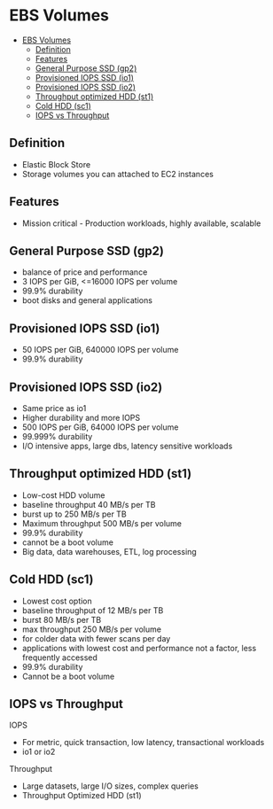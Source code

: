 # EBS Volumes

- [EBS Volumes](#ebs-volumes)
  - [Definition](#definition)
  - [Features](#features)
  - [General Purpose SSD (gp2)](#general-purpose-ssd-gp2)
  - [Provisioned IOPS SSD (io1)](#provisioned-iops-ssd-io1)
  - [Provisioned IOPS SSD (io2)](#provisioned-iops-ssd-io2)
  - [Throughput optimized HDD (st1)](#throughput-optimized-hdd-st1)
  - [Cold HDD (sc1)](#cold-hdd-sc1)
  - [IOPS vs Throughput](#iops-vs-throughput)

## Definition

- Elastic Block Store
- Storage volumes you can attached to EC2 instances

## Features
- Mission critical - Production workloads, highly available, scalable

## General Purpose SSD (gp2)
- balance of price and performance
- 3 IOPS per GiB, <=16000 IOPS per volume
- 99.9% durability
- boot disks and general applications

## Provisioned IOPS SSD (io1)
- 50 IOPS per GiB, 640000 IOPS per volume
- 99.9% durability

## Provisioned IOPS SSD (io2)
- Same price as io1
- Higher durability and more IOPS
- 500 IOPS per GiB, 64000 IOPS per volume
- 99.999% durability
- I/O intensive apps, large dbs, latency sensitive workloads

## Throughput optimized HDD (st1)
- Low-cost HDD volume
- baseline throughput 40 MB/s per TB
- burst up to 250 MB/s per TB
- Maximum throughput 500 MB/s per volume
- 99.9% durability
- cannot be a boot volume
- Big data, data warehouses, ETL, log processing

## Cold HDD (sc1)
- Lowest cost option
- baseline throughput of 12 MB/s per TB
- burst 80 MB/s per TB
- max throughput 250 MB/s per volume
- for colder data with fewer scans per day
- applications with lowest cost and performance not a factor, less frequently accessed
- 99.9% durability
- Cannot be a boot volume

## IOPS vs Throughput

IOPS
- For metric, quick transaction, low latency, transactional workloads
- io1 or io2

Throughput
- Large datasets, large I/O sizes, complex queries
- Throughput Optimized HDD (st1)
